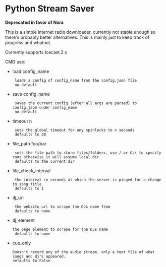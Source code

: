 # Python Stream Saver

**Deprecated in favor of Nora**

This is a simple internet radio downloader, currently not stable enough so there's probably better alternatives. This is mainly just to keep track of progress and whatnot.

Currently supports Icecast 2.x

CMD use:
+	load config_name


		 loads a config of config_name from the config.json file
		 no default
+	save config_name


		 saves the current config (after all args are parsed) to config.json under config_name
		 no default
+	timeout n



		 sets the global timeout for any spinlocks to n seconds
		 defaults to 20
+	file_path foo/bar



         sets the file path to store files/folders, use / or C:\ to specify root otherwise it will assume local dir
		 defaults to the current dir
+	file_check_interval



		 the interval in seconds at which the server is pinged for a change in song title
		 defaults to 1
+	dj_url



		 the website url to scrape the DJs name from
		 defaults to none
+	dj_element



		the page element to scrape for the DJs name
		 defaults to none
+	cue_only



		Doesn't record any of the audio stream, only a text file of what songs and dj's appeared.
		defaults to False
